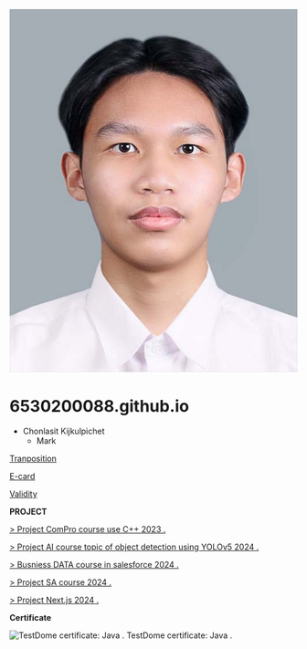![Profile](photo/6530200088.jpg)

# 6530200088.github.io
- Chonlasit Kijkulpichet
  - Mark
 



[Tranposition](tranposition.md)


[E-card](ecardChristmas.md)


[Validity](validity.md)


**PROJECT**

[ > Project ComPro course use C++ 2023 . ]()

[ > Project AI course topic of object detection using YOLOv5 2024 . ]()

[ > Busniess DATA course in salesforce 2024 . ]()

[ > Project SA course 2024 . ]()

[ > Project Next.js 2024 . ]()

**Certificate**



![TestDome certificate: Java . ](javacertificate.png)
TestDome certificate: Java .

